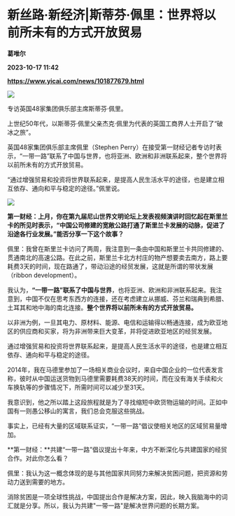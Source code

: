 # 新丝路·新经济|斯蒂芬·佩里：世界将以前所未有的方式开放贸易
**葛唯尔**

**2023-10-17 11:42**

**https://www.yicai.com/news/101877679.html**

![](https://imgcdn.yicai.com/uppics/slides/2023/10/90598b9b61a67ec58689f0641c2f45d2.jpg)

专访英国48家集团俱乐部主席斯蒂芬·佩里。

上世纪50年代，以斯蒂芬·佩里父亲杰克·佩里为代表的英国工商界人士开启了“破冰之旅”。

英国48家集团俱乐部主席佩里（Stephen Perry）在接受第一财经记者专访时表示，“一带一路”联系了中国与世界，也将亚洲、欧洲和非洲联系起来，整个世界将以前所未有的方式开放贸易。

“通过增强贸易和投资将世界联系起来，是提高人民生活水平的途径，也是建立相互依存、通向和平与稳定的途径。”佩里说。

![](https://imgcdn.yicai.com/uppics/images/2023/10/001996d9ca269d74a41a52715caf2b04.jpg)

**第一****财****经：上月，你在第九届尼山世界文明****论****坛上发表视****频****演****讲****时回****忆****起在斯里****兰****卡的所见时表示，“中国公司修建的****宽****敞公路打通了斯里****兰****卡发展的动脉，促****进****了沿途各行业发展。”能否分享一下这个故事？**

佩里：我曾在斯里兰卡访问了两周，我注意到一条由中国和斯里兰卡共同修建的、贯通南北的高速公路。在此之前，斯里兰卡北方村庄的物产想要卖去南方，路上要耗费3天的时间，现在路通了，带动沿途的经贸发展，这就是所谓的带状发展（ribbon development）。

我认为，**“一带一路”联系了中国与世界**，也将亚洲、欧洲和非洲联系起来。我注意到，中国不仅在思考东西方的连接，还在考虑建立从挪威、芬兰和瑞典到希腊、土耳其和地中海的南北连接。**整个世界将以前所未有的方式开放贸易。**

以非洲为例，一旦其电力、原材料、能源、电信和运输得以畅通连接，成为欧亚地区的供应商和买家，将为非洲带来巨大变革，并将促进欧亚地区的经贸发展。

通过增强贸易和投资将世界联系起来，是提高人民生活水平的途径，也是建立相互依存、通向和平与稳定的途径。

2014年，我在马德里参加了一场相关商业会议时，来自中国企业的一位代表发言称，彼时从中国运送货物到马德里需要耗费38天的时间，而在没有海关手续和火车换轨等的步骤情况下，所需时间可以减少至31天。

我意识到，他之所以踏上这段旅程就是为了寻找缩短中欧货物运输的时间。正如中国有一则愚公移山的寓言，我们总会克服这些挑战。

事实上，已经有大量的区域联系证实，“一带一路”倡议使相关地区的区域贸易量增加。

**第一财经：**共建“一带一路”倡议提出十年来，中方不断深化与共建国家的经贸合作。对此你怎么看？

佩里：我认为这一概念体现的是与其他国家共同努力来解决贫困问题，把资源和劳动力送到需要的地方。

消除贫困是一项全球性挑战，中国提出合作是解决方案，因此，映入我脑海中的词汇就是分享。所以，我认为共建"一带一路"是解决世界问题的长期方案。
